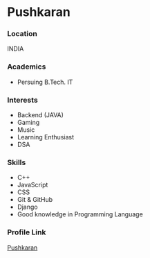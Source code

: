 # Pushkaran

### Location

 INDIA

### Academics

- Persuing B.Tech. IT

### Interests

- Backend (JAVA)
- Gaming
- Music
- Learning Enthusiast
- DSA

### Skills

- C++
- JavaScript
- CSS
- Git & GitHub
- Django
- Good knowledge in Programming Language


### Profile Link

[Pushkaran](https://github.com/Karan9616)
